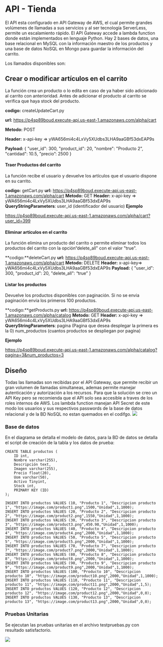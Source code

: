 # API - Tienda
El API esta configurado en API Gateway de AWS, el cual permite grandes volúmenes de llamadas a sus servicios y al ser tecnología ServerLess, permite un escalamiento rápido.
El API Gateway accede a lambda function donde están implementados en lenguaje Python.
Hay 2 bases de datos, una base relacional en MySQL con la información maestro de los productos y una base de datos NoSQL en Mongo para guardar la información del carrito.

Los llamados disponibles son:

## Crear o modificar artículos en el carrito
La función crea un producto o lo edita en caso de ya haber sido adicionado al carrito con anterioridad. Antes de adicionar el producto al carrito se verifica que haya stock del producto. 

**codigo:** createUpdateCart.py

**url:** https://p4sp89boud.execute-api.us-east-1.amazonaws.com/alpha/cart

**Metodo:** POST

**Header:** x-api-key => yWA656mi4c4LxVy5XUdbs3LHA9aaGBf53dxEAP9s

**Payload:**
{
   "user_id": 300,
   "product_id": 20,
   "nombre": "Producto 2",
   "cantidad": 10.5,
   "precio”: 2500
}

#### Traer Productos del carrito
La función recibe el usuario y devuelve los artículos que el usuario dispone en su carrito.

**codigo:** getCart.py
**url:** https://p4sp89boud.execute-api.us-east-1.amazonaws.com/alpha/cart
**Metodo:** GET
**Header:** x-api-key => yWA656mi4c4LxVy5XUdbs3LHA9aaGBf53dxEAP9s
**QueryStringParameters**: user_id (identificador del usuario)
**Ejemplo**

https://p4sp89boud.execute-api.us-east-1.amazonaws.com/alpha/cart?user_id=399

#### Eliminar artículos en el carrito
La función elimina un producto del carrito o permite eliminar todos los productos del carrito con la opción“delete_all" con el valor "true".

**codigo:**deleteCart.py
**url:** https://p4sp89boud.execute-api.us-east-1.amazonaws.com/alpha/cart
**Metodo:** DELETE
**Header:** x-api-key=> yWA656mi4c4LxVy5XUdbs3LHA9aaGBf53dxEAP9s
**Payload:**
{
   "user_id": 300,
   "product_id": 20,
   "delete_all": “true”
}


#### Listar los productos
Devuelve los productos disponibles con paginación. Si no se envia paginación envia los primeros 100 productos.

**codigo:**getProducts.py
**url:** https://p4sp89boud.execute-api.us-east-1.amazonaws.com/alpha/catalog
**Metodo:** GET
**Header:** x-api-key => yWA656mi4c4LxVy5XUdbs3LHA9aaGBf53dxEAP9s
**QueryStringParameters**: 
pagina (Pagina que desea desplegar la primera es la 0)
num_productos (cuantos productos se despliegan por pagina)

**Ejemplo**

https://p4sp89boud.execute-api.us-east-1.amazonaws.com/alpha/catalog?pagina=3&num_productos=3


## Diseño
Todas las llamadas son recibidas por el API Gateway, que permite recibir un gran volumen de llamadas simultaneas, ademas permite manejar autenticación y autorización a los recursos.
Para que la solución se creo un API Key pero se recomienda que el API solo sea accesible a traves de los roles internos de AWS.
Los lambda function manejan API Secret de este modo los usuarios y sus respectivos passwords de la base de datos relacional y de la BD NoSQL no estan quemados en el codifgo.
![](https://jota-chat.s3.amazonaws.com/modeloCCE.png)

### Base de datos
En el diagrama se detalla el modelo de datos, para la BD de datos se detalla el script de creación de la tabla y los datos de prueba:


```
CREATE TABLE productos (
    ID int,
    Nombre varchar(255),
    Descripción text,
    Imagen varchar(255),
    Precio float(20),
    Uom varchar(50),
    Activo Tinyint, 
    Stock int,
    PRIMARY KEY (ID)
);

INSERT INTO productos VALUES (10, "Producto 1", "Descripcion producto 1", "https://image.com/product1.png",1500,"Unidad",1,1000);
INSERT INTO productos VALUES (20, "Producto 2", "Descripcion producto 2", "https://image.com/product2.png",1550,"Unidad",1,1000);
INSERT INTO productos VALUES (30, "Producto 3", "Descripcion producto 3", "https://image.com/product3.png",450.98,"Unidad",1,1000);
INSERT INTO productos VALUES (40, "Producto 4", "Descripcion producto 4", "https://image.com/product4.png",2000,"Unidad",1,1000);
INSERT INTO productos VALUES (50, "Producto 5", "Descripcion producto 5", "https://image.com/product5.png",2000,"Unidad",1,1000);
INSERT INTO productos VALUES (70, "Producto 7", "Descripcion producto 7", "https://image.com/product7.png",2000,"Unidad",1,1000);
INSERT INTO productos VALUES (80, "Producto 8", "Descripcion producto 8", "https://image.com/product8.png",2000,"Unidad",1,1000);
INSERT INTO productos VALUES (90, "Producto 9", "Descripcion producto 9", "https://image.com/product9.png",2000,"Unidad",1,1000);
INSERT INTO productos VALUES (100, "Producto 10", "Descripcion producto 10", "https://image.com/product10.png",2000,"Unidad",1,1000);
INSERT INTO productos VALUES (110, "Producto 11", "Descripcion producto 11", "https://image.com/product11.png",2000,"Unidad",1,5);
INSERT INTO productos VALUES (120, "Producto 12", "Descripcion producto 12", "https://image.com/product12.png",2000,"Unidad",0,0);
INSERT INTO productos VALUES (130, "Producto 13", "Descripcion producto 13", "https://image.com/product13.png",2000,"Unidad",0,0);

```


### Pruebas Unitarias

Se ejecutan las pruebas unitarias en el archivo testpruebas.py con resultado satisfactorio.

![](https://jota-chat.s3.amazonaws.com/unitTestResult.png)
